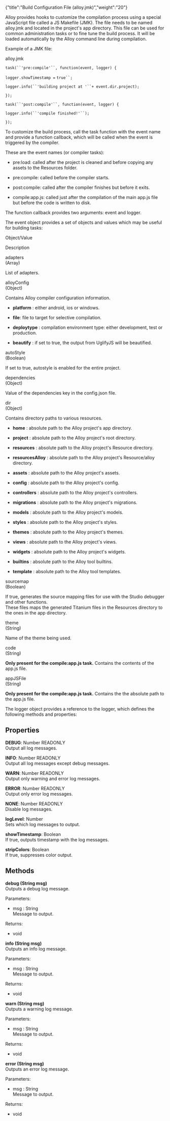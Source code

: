 {"title":"Build Configuration File (alloy.jmk)","weight":"20"} 

Alloy provides hooks to customize the compilation process using a special JavaScript file called a JS Makefile (JMK). The file needs to be named alloy.jmk and located in the project's app directory. This file can be used for common administration tasks or to fine tune the build process. It will be loaded automatically by the Alloy command line during compilation.

Example of a JMK file:

alloy.jmk

`task(``'pre:compile'``, function(event, logger) {`

`logger.showTimestamp =` `true``;`

`logger.info(``'building project at '``+ event.dir.project);`

`});`

`task(``'post:compile'``, function(event, logger) {`

`logger.info(``'compile finished!'``);`

`});`

To customize the build process, call the task function with the event name and provide a function callback, which will be called when the event is triggered by the compiler.

These are the event names (or compiler tasks):

*   pre:load: called after the project is cleaned and before copying any assets to the Resources folder.
    
*   pre:compile: called before the compiler starts.
    
*   post:compile: called after the compiler finishes but before it exits.
    
*   compile:app.js: called just after the compilation of the main app.js file but before the code is written to disk.
    

The function callback provides two arguments: event and logger.

The event object provides a set of objects and values which may be useful for building tasks:

Object/Value

Description

adapters  
(Array)

List of adapters.

alloyConfig  
(Object)

Contains Alloy compiler configuration information.

*   **platform** : either android, ios or windows.
    
*   **file**: file to target for selective compilation.
    
*   **deploytype** : compilation environment type: either development, test or production.
    
*   **beautify** : if set to true, the output from UglifyJS will be beautified.
    

autoStyle  
(Boolean)

If set to true, autostyle is enabled for the entire project.

dependencies  
(Object)

Value of the dependencies key in the config.json file.

dir  
(Object)

Contains directory paths to various resources.

*   **home** : absolute path to the Alloy project's app directory.
    
*   **project** : absolute path to the Alloy project's root directory.
    
*   **resources** : absolute path to the Alloy project's Resource directory.
    
*   **resourcesAlloy** : absolute path to the Alloy project's Resource/alloy directory.
    
*   **assets** : absolute path to the Alloy project's assets.
    
*   **config** : absolute path to the Alloy project's config.
    
*   **controllers** : absolute path to the Alloy project's controllers.
    
*   **migrations** : absolute path to the Alloy project's migrations.
    
*   **models** : absolute path to the Alloy project's models.
    
*   **styles** : absolute path to the Alloy project's styles.
    
*   **themes** : absolute path to the Alloy project's themes.
    
*   **views** : absolute path to the Alloy project's views.
    
*   **widgets** : absolute path to the Alloy project's widgets.
    
*   **builtins** : absolute path to the Alloy tool builtins.
    
*   **template** : absolute path to the Alloy tool templates.
    

sourcemap  
(Boolean)

If true, generates the source mapping files for use with the Studio debugger and other functions.  
These files maps the generated Titanium files in the Resources directory to the ones in the app directory.

theme  
(String)

Name of the theme being used.

code  
(String)

**Only present for the compile:app.js task.** Contains the contents of the app.js file.

appJSFile  
(String)

**Only present for the compile:app.js task.** Contains the the absolute path to the app.js file.

The logger object provides a reference to the logger, which defines the following methods and properties:

## Properties

**DEBUG**: Number READONLY  
Output all log messages.

**INFO**: Number READONLY  
Output all log messages except debug messages.

**WARN**: Number READONLY  
Output only warning and error log messages.

**ERROR**: Number READONLY  
Output only error log messages.

**NONE**: Number READONLY  
Disable log messages.

**logLevel**: Number  
Sets which log messages to output.

**showTimestamp**: Boolean  
If true, outputs timestamp with the log messages.

**stripColors**: Boolean  
If true, suppresses color output.

## Methods

**debug (String msg)**  
Outputs a debug log message.

Parameters:

*   msg : String  
    Message to output.
    

Returns:

*   void
    

**info (String msg)**  
Outputs an info log message.

Parameters:

*   msg : String  
    Message to output.
    

Returns:

*   void
    

**warn (String msg)**  
Outputs a warning log message.

Parameters:

*   msg : String  
    Message to output.
    

Returns:

*   void
    

**error (String msg)**  
Outputs an error log message.

Parameters:

*   msg : String  
    Message to output.
    

Returns:

*   void